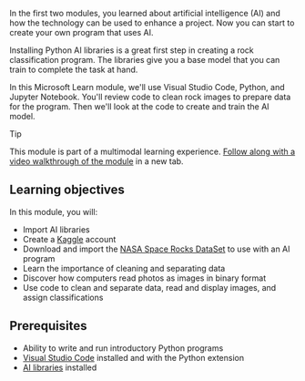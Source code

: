 In the first two modules, you learned about artificial intelligence (AI) and how the technology can be used to enhance a project. Now you can start to create your own program that uses AI.

Installing Python AI libraries is a great first step in creating a rock classification program. The libraries give you a base model that you can train to complete the task at hand.

In this Microsoft Learn module, we'll use Visual Studio Code, Python, and Jupyter Notebook. You'll review code to clean rock images to prepare data for the program. Then we'll look at the code to create and train the AI model.

> [!TIP]
> This module is part of a multimodal learning experience. [Follow along with a video walkthrough of the module][VideoWalkthrough] in a new tab.


## Learning objectives

In this module, you will:

- Import AI libraries
- Create a [Kaggle] account
- Download and import the [NASA Space Rocks DataSet] to use with an AI program
- Learn the importance of cleaning and separating data
- Discover how computers read photos as images in binary format
- Use code to clean and separate data, read and display images, and assign classifications


## Prerequisites

- Ability to write and run introductory Python programs
- [Visual Studio Code][VSCode] installed and with the Python extension
- [AI libraries][AILibs] installed


<!-- Links -->
[Kaggle]: https://www.kaggle.com
[AILibs]: /training/modules/introduction-artificial-intelligence-nasa/7-install-ai-libraries?azure-portal=true
[VideoWalkthrough]: https://youtu.be/XoHR4p8AO9o?azure-portal=true
[VSCode]: https://aka.ms/LearnOnVSCode?azure-portal=true
[NASA Space Rocks DataSet]: https://www.kaggle.com/datasets/ifeoyelakin/nasa-space-rocks
